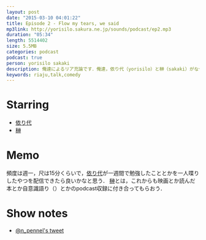 ```yaml
---
layout: post
date: "2015-03-10 04:01:22"
title: Episode 2 - Flow my tears, we said
mp3link: http://yorisilo.sakura.ne.jp/sounds/podcast/ep2.mp3
duration: "05:34"
length: 5514402
size: 5.5MB
categories: podcast
podcast: true
person: yorisilo sakaki
description: 俺達によるリア充論です．俺達，依り代（yorisilo）と榊（sakaki）がなぜ彼ら（リア充，一般人）と袂を分かつに至ったのかを話しました．一体全体，俺達はどこから目線で世間を眺めているというのか，なんとも，上から目線が鼻につく内容となっております．
keywords: riaju,talk,comedy
---
```

# Starring
- [依り代](http://twitter.com/yorisilo)
- [榊](http://twitter.com/No_Yes_Hey)

# Memo
頻度は週一，尺は15分くらいで，[依り代](http://twitter.com/yorisilo)が一週間で勉強したこととかを一人喋りしたやつを配信できたら良いかなと思う．
[榊](http://twitter.com/No_Yes_Hey)とは，これからも映画とか読んだ本とか自意識語り（）とかのpodcast収録に付き合ってもらおう．


# Show notes
- [@n_pennel's tweet](https://twitter.com/n_pennel/status/562823470787350528)
